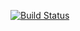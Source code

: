 [![Build Status](https://travis-ci.org/Terah-/rust-bytebuffer.svg)](https://travis-ci.org/Terah-/rust-bytebuffer)